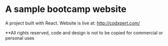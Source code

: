 # A sample bootcamp website

A project built with React. Website is live at: http://codxpert.com/ 


**All rights reserved, code and design is not to be copied for commercial or personal uses
